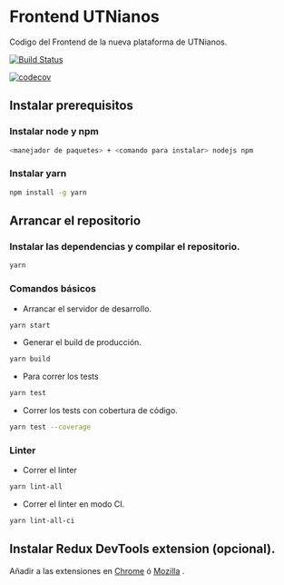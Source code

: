 # Frontend UTNianos

Codigo del Frontend de la nueva plataforma de UTNianos. 

[![Build Status](https://travis-ci.com/UTNianos/frontend.svg?branch=master)](https://travis-ci.com/UTNianos/frontend)

[![codecov](https://codecov.io/gh/UTNianos/frontend/branch/master/graph/badge.svg)](https://codecov.io/gh/UTNianos/frontend)

## Instalar prerequisitos

### Instalar node y npm

```sh
<manejador de paquetes> + <comando para instalar> nodejs npm
```
### Instalar yarn

```sh
npm install -g yarn
```

## Arrancar el repositorio

### Instalar las dependencias y compilar el repositorio.

```sh
yarn
```

### Comandos básicos

+ Arrancar el servidor de desarrollo.

```sh
yarn start
```

+ Generar el build de producción.

```sh
yarn build
```

+ Para correr los tests

```sh
yarn test
```

+ Correr los tests con cobertura de código.

```sh
yarn test --coverage
```

### Linter

+ Correr el linter

```sh
yarn lint-all
```

+ Correr el linter en modo CI.

```sh
yarn lint-all-ci
```

## Instalar Redux DevTools extension (opcional).

Añadir a las extensiones en [Chrome](https://chrome.google.com/webstore/detail/redux-devtools/lmhkpmbekcpmknklioeibfkpmmfibljd)
ó [Mozilla](https://addons.mozilla.org/es/firefox/addon/remotedev/) .
